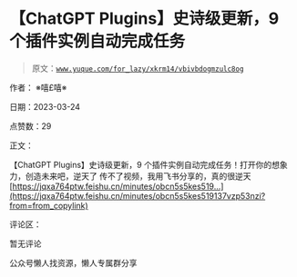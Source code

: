 # 【ChatGPT Plugins】史诗级更新，9 个插件实例自动完成任务

> 原文：[`www.yuque.com/for_lazy/xkrm14/vbivbdogmzulc8og`](https://www.yuque.com/for_lazy/xkrm14/vbivbdogmzulc8og)



作者： ※嘻£嘻※



日期：2023-03-24



点赞数：29



正文：



【ChatGPT Plugins】史诗级更新，9 个插件实例自动完成任务！打开你的想象力，创造未来吧，逆天了 传不了视频，我用飞书分享的，真的很逆天 [https://jqxa764ptw.feishu.cn/minutes/obcn5s5kes519...](https://jqxa764ptw.feishu.cn/minutes/obcn5s5kes519137vzp53nzi?from=from_copylink)



评论区：



暂无评论



公众号懒人找资源，懒人专属群分享

